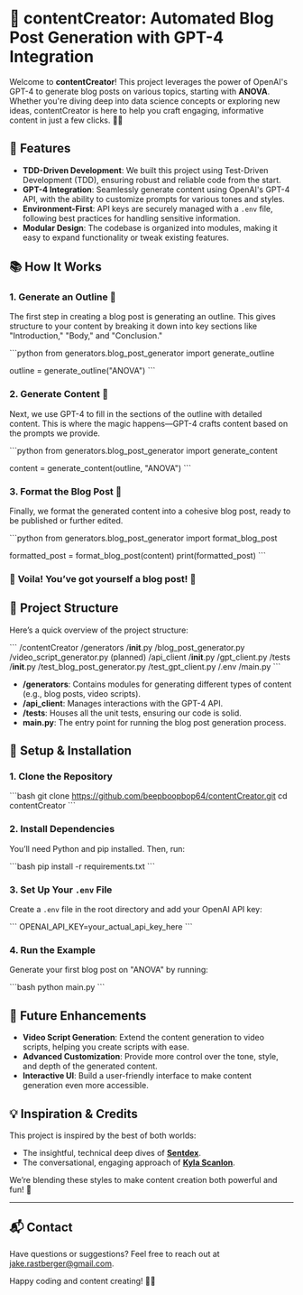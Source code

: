 
# 🚀 contentCreator: Automated Blog Post Generation with GPT-4 Integration

Welcome to **contentCreator**! This project leverages the power of OpenAI's GPT-4 to generate blog posts on various topics, starting with **ANOVA**. Whether you're diving deep into data science concepts or exploring new ideas, contentCreator is here to help you craft engaging, informative content in just a few clicks. 🧠✨

## 🌟 Features

- **TDD-Driven Development**: We built this project using Test-Driven Development (TDD), ensuring robust and reliable code from the start.
- **GPT-4 Integration**: Seamlessly generate content using OpenAI's GPT-4 API, with the ability to customize prompts for various tones and styles.
- **Environment-First**: API keys are securely managed with a `.env` file, following best practices for handling sensitive information.
- **Modular Design**: The codebase is organized into modules, making it easy to expand functionality or tweak existing features.

## 📚 How It Works

### 1. **Generate an Outline** 📝

The first step in creating a blog post is generating an outline. This gives structure to your content by breaking it down into key sections like "Introduction," "Body," and "Conclusion."

\`\`\`python
from generators.blog_post_generator import generate_outline

outline = generate_outline("ANOVA")
\`\`\`

### 2. **Generate Content** 🧠

Next, we use GPT-4 to fill in the sections of the outline with detailed content. This is where the magic happens—GPT-4 crafts content based on the prompts we provide.

\`\`\`python
from generators.blog_post_generator import generate_content

content = generate_content(outline, "ANOVA")
\`\`\`

### 3. **Format the Blog Post** 🎨

Finally, we format the generated content into a cohesive blog post, ready to be published or further edited.

\`\`\`python
from generators.blog_post_generator import format_blog_post

formatted_post = format_blog_post(content)
print(formatted_post)
\`\`\`

### 🎉 **Voila!** You’ve got yourself a blog post! 🎉

## 📂 Project Structure

Here’s a quick overview of the project structure:

\`\`\`
/contentCreator
    /generators
        /__init__.py
        /blog_post_generator.py
        /video_script_generator.py (planned)
    /api_client
        /__init__.py
        /gpt_client.py
    /tests
        /__init__.py
        /test_blog_post_generator.py
        /test_gpt_client.py
    /.env
    /main.py
\`\`\`

- **/generators**: Contains modules for generating different types of content (e.g., blog posts, video scripts).
- **/api_client**: Manages interactions with the GPT-4 API.
- **/tests**: Houses all the unit tests, ensuring our code is solid.
- **main.py**: The entry point for running the blog post generation process.

## 🔧 Setup & Installation

### 1. **Clone the Repository**

\`\`\`bash
git clone https://github.com/beepboopbop64/contentCreator.git
cd contentCreator
\`\`\`

### 2. **Install Dependencies**

You’ll need Python and pip installed. Then, run:

\`\`\`bash
pip install -r requirements.txt
\`\`\`

### 3. **Set Up Your `.env` File**

Create a `.env` file in the root directory and add your OpenAI API key:

\`\`\`
OPENAI_API_KEY=your_actual_api_key_here
\`\`\`

### 4. **Run the Example**

Generate your first blog post on "ANOVA" by running:

\`\`\`bash
python main.py
\`\`\`

## 🚀 Future Enhancements

- **Video Script Generation**: Extend the content generation to video scripts, helping you create scripts with ease.
- **Advanced Customization**: Provide more control over the tone, style, and depth of the generated content.
- **Interactive UI**: Build a user-friendly interface to make content generation even more accessible.

## 💡 Inspiration & Credits

This project is inspired by the best of both worlds:
- The insightful, technical deep dives of **[Sentdex](https://www.youtube.com/user/sentdex)**.
- The conversational, engaging approach of **[Kyla Scanlon](https://www.youtube.com/c/KylaScanlon)**.

We’re blending these styles to make content creation both powerful and fun! 🎉

---

## 📬 Contact

Have questions or suggestions? Feel free to reach out at [jake.rastberger@gmail.com](mailto:jake.rastberger@gmail.com).

Happy coding and content creating! 📝✨
